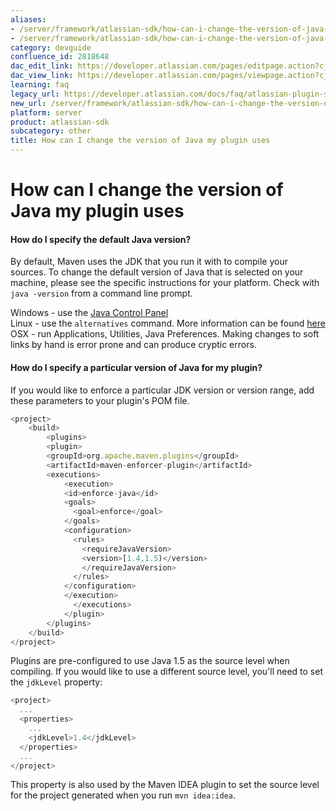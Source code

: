 ```yaml
---
aliases:
- /server/framework/atlassian-sdk/how-can-i-change-the-version-of-java-my-plugin-uses-2818648.html
- /server/framework/atlassian-sdk/how-can-i-change-the-version-of-java-my-plugin-uses-2818648.md
category: devguide
confluence_id: 2818648
dac_edit_link: https://developer.atlassian.com/pages/editpage.action?cjm=wozere&pageId=2818648
dac_view_link: https://developer.atlassian.com/pages/viewpage.action?cjm=wozere&pageId=2818648
learning: faq
legacy_url: https://developer.atlassian.com/docs/faq/atlassian-plugin-sdk-faq/how-can-i-change-the-version-of-java-my-plugin-uses
new_url: /server/framework/atlassian-sdk/how-can-i-change-the-version-of-java-my-plugin-uses
platform: server
product: atlassian-sdk
subcategory: other
title: How can I change the version of Java my plugin uses
---
```

# How can I change the version of Java my plugin uses

#### How do I specify the default Java version?

By default, Maven uses the JDK that you run it with to compile your sources. To change the default version of Java that is selected on your machine, please see the specific instructions for your platform. Check with `java -version` from a command line prompt.

Windows - use the <a href="http://download.oracle.com/javase/1.5.0/docs/guide/deployment/deployment-guide/jcp.html" class="external-link">Java Control Panel</a>  
Linux - use the `alternatives` command. More information can be found <a href="http://lanestechblog.blogspot.com/2008/03/using-alternatives-in-linux-to-use.html" class="external-link">here</a>  
OSX - run Applications, Utilities, Java Preferences. Making changes to soft links by hand is error prone and can produce cryptic errors.

#### How do I specify a particular version of Java for my plugin?

If you would like to enforce a particular JDK version or version range, add these parameters to your plugin's POM file.

``` javascript
<project>
    <build>
        <plugins>
        <plugin>
        <groupId>org.apache.maven.plugins</groupId>
        <artifactId>maven-enforcer-plugin</artifactId>
        <executions>
            <execution>
            <id>enforce-java</id>
            <goals>
              <goal>enforce</goal>
            </goals>
            <configuration>
              <rules>
                <requireJavaVersion>
                <version>[1.4,1.5)</version>
                </requireJavaVersion>
              </rules>
            </configuration>
            </execution>
              </executions>
            </plugin>
        </plugins>
    </build>
</project>
```

Plugins are pre-configured to use Java 1.5 as the source level when compiling. If you would like to use a different source level, you'll need to set the `jdkLevel` property:

``` javascript
<project>
  ...
  <properties>
    ...
    <jdkLevel>1.4</jdkLevel>
  </properties>
  ...
</project>
```

This property is also used by the Maven IDEA plugin to set the source level for the project generated when you run `mvn idea:idea`.





































































































































































































































































































































































































